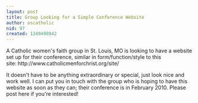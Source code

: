 ```yaml
---
layout: post
title: Group Looking for a Simple Conference Website
author: oscatholic
nid: 97
created: 1249498942
---
```

<p>A Catholic women's faith group in St. Louis, MO is looking to have a website set up for their conference, similar in form/function/style to this site:&nbsp;http://www.catholicmenforchrist.org/site/</p>
<p>It doesn't have to be anything extraordinary or special, just look nice and work well. I can put you in touch with the group who is hoping to have this website as soon as they can; their conference is in February 2010. Please post here if you're interested!</p>
